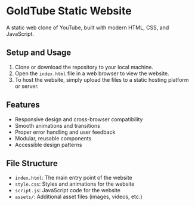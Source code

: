 # GoldTube Static Website

A static web clone of YouTube, built with modern HTML, CSS, and JavaScript.

## Setup and Usage

1. Clone or download the repository to your local machine.
2. Open the `index.html` file in a web browser to view the website.
3. To host the website, simply upload the files to a static hosting platform or server.

## Features

* Responsive design and cross-browser compatibility
* Smooth animations and transitions
* Proper error handling and user feedback
* Modular, reusable components
* Accessible design patterns

## File Structure

* `index.html`: The main entry point of the website
* `style.css`: Styles and animations for the website
* `script.js`: JavaScript code for the website
* `assets/`: Additional asset files (images, videos, etc.)